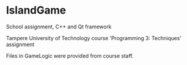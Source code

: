 # IslandGame
School assignment, C++ and Qt framework

Tampere University of Technology course 'Programming 3: Techniques' assignment

Files in GameLogic were provided from course staff.
